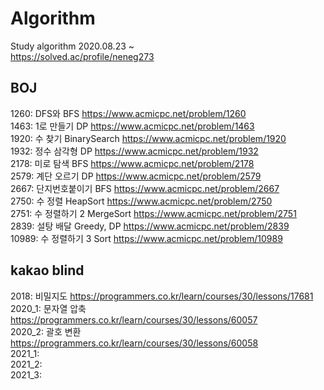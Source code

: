 # Algorithm
Study algorithm 2020.08.23 ~  
https://solved.ac/profile/neneg273  

## BOJ
1260: DFS와 BFS https://www.acmicpc.net/problem/1260  
1463: 1로 만들기 DP https://www.acmicpc.net/problem/1463  
1920: 수 찾기 BinarySearch https://www.acmicpc.net/problem/1920  
1932: 정수 삼각형 DP https://www.acmicpc.net/problem/1932  
2178: 미로 탐색 BFS https://www.acmicpc.net/problem/2178  
2579: 계단 오르기 DP https://www.acmicpc.net/problem/2579  
2667: 단지번호붙이기 BFS https://www.acmicpc.net/problem/2667  
2750: 수 정렬 HeapSort https://www.acmicpc.net/problem/2750  
2751: 수 정렬하기 2 MergeSort https://www.acmicpc.net/problem/2751  
2839: 설탕 배달 Greedy, DP https://www.acmicpc.net/problem/2839  
10989: 수 정렬하기 3 Sort https://www.acmicpc.net/problem/10989  
  
  
## kakao blind
2018: 비밀지도 https://programmers.co.kr/learn/courses/30/lessons/17681  
2020_1: 문자열 압축 https://programmers.co.kr/learn/courses/30/lessons/60057  
2020_2: 괄호 변환 https://programmers.co.kr/learn/courses/30/lessons/60058  
2021_1:  
2021_2:  
2021_3:  
